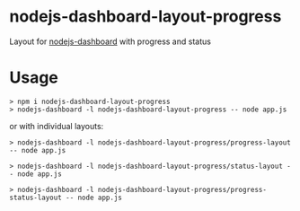 # nodejs-dashboard-layout-progress
Layout for [nodejs-dashboard](https://github.com/FormidableLabs/nodejs-dashboard) with progress and status

Usage
=====

```
> npm i nodejs-dashboard-layout-progress
> nodejs-dashboard -l nodejs-dashboard-layout-progress -- node app.js
```

or with individual layouts:

```
> nodejs-dashboard -l nodejs-dashboard-layout-progress/progress-layout -- node app.js
```

```
> nodejs-dashboard -l nodejs-dashboard-layout-progress/status-layout -- node app.js
```

```
> nodejs-dashboard -l nodejs-dashboard-layout-progress/progress-status-layout -- node app.js
```
